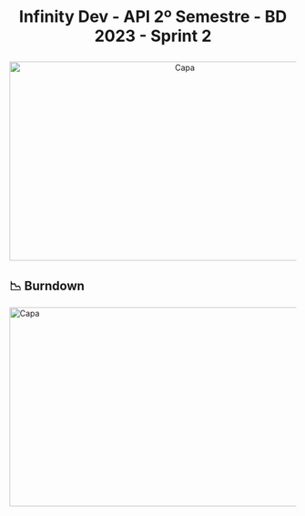 # <p align = "center"> Infinity Dev - API 2º Semestre - BD 2023 - Sprint 2

<p align = "center"><img src="https://github.com/InfinityDevAPI/InfinityDev/assets/111203231/2174334c-f383-4271-886c-b1034ae27310" alt="Capa" style="width:600px;height:350px;"></p>

## :chart_with_downwards_trend: Burndown
<p><img src="https://github.com/InfinityDevAPI/InfinityDev/assets/111203231/172ff7ee-8b92-4a08-968e-5f033a320857" alt="Capa" style="width:600px;height:350px;"></p>
